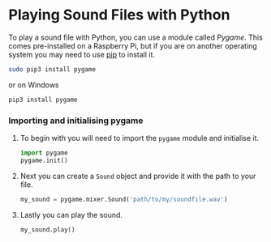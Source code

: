 # Playing Sound Files with Python

To play a sound file with Python, you can use a module called *Pygame*. This comes pre-installed on a Raspberry Pi, but if you are on another operating system you may need to use [pip]() to install it.

~~~bash
sudo pip3 install pygame
~~~

or on Windows

~~~bash
pip3 install pygame
~~~

### Importing and initialising pygame

1. To begin with you will need to import the `pygame` module and initialise it.

   ~~~python
   import pygame
   pygame.init()
   ~~~
   
1. Next you can create a `Sound` object and provide it with the path to your file.

   ~~~python
   my_sound = pygame.mixer.Sound('path/to/my/soundfile.wav')
   ~~~
   
1. Lastly you can play the sound.

   ~~~python
   my_sound.play()
   ~~~
